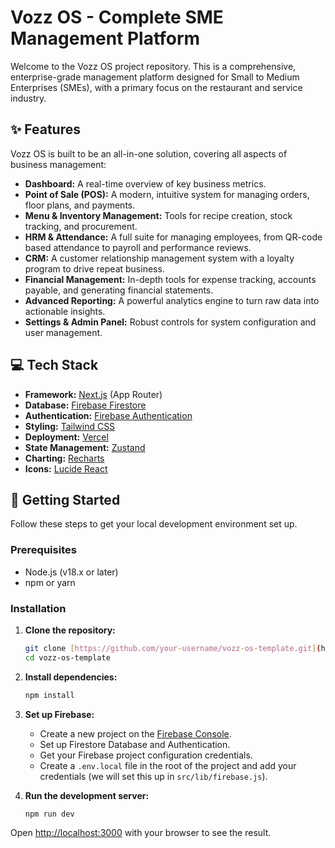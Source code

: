 # Vozz OS - Complete SME Management Platform

Welcome to the Vozz OS project repository. This is a comprehensive, enterprise-grade management platform designed for Small to Medium Enterprises (SMEs), with a primary focus on the restaurant and service industry.

## ✨ Features

Vozz OS is built to be an all-in-one solution, covering all aspects of business management:

- **Dashboard:** A real-time overview of key business metrics.
- **Point of Sale (POS):** A modern, intuitive system for managing orders, floor plans, and payments.
- **Menu & Inventory Management:** Tools for recipe creation, stock tracking, and procurement.
- **HRM & Attendance:** A full suite for managing employees, from QR-code based attendance to payroll and performance reviews.
- **CRM:** A customer relationship management system with a loyalty program to drive repeat business.
- **Financial Management:** In-depth tools for expense tracking, accounts payable, and generating financial statements.
- **Advanced Reporting:** A powerful analytics engine to turn raw data into actionable insights.
- **Settings & Admin Panel:** Robust controls for system configuration and user management.

## 💻 Tech Stack

- **Framework:** [Next.js](https://nextjs.org/) (App Router)
- **Database:** [Firebase Firestore](https://firebase.google.com/products/firestore)
- **Authentication:** [Firebase Authentication](https://firebase.google.com/products/auth)
- **Styling:** [Tailwind CSS](https://tailwindcss.com/)
- **Deployment:** [Vercel](https://vercel.com/)
- **State Management:** [Zustand](https://github.com/pmndrs/zustand)
- **Charting:** [Recharts](https://recharts.org/)
- **Icons:** [Lucide React](https://lucide.dev/)

## 🚀 Getting Started

Follow these steps to get your local development environment set up.

### Prerequisites

- Node.js (v18.x or later)
- npm or yarn

### Installation

1.  **Clone the repository:**
    ```bash
    git clone [https://github.com/your-username/vozz-os-template.git](https://github.com/your-username/vozz-os-template.git)
    cd vozz-os-template
    ```

2.  **Install dependencies:**
    ```bash
    npm install
    ```

3.  **Set up Firebase:**
    - Create a new project on the [Firebase Console](https://console.firebase.google.com/).
    - Set up Firestore Database and Authentication.
    - Get your Firebase project configuration credentials.
    - Create a `.env.local` file in the root of the project and add your credentials (we will set this up in `src/lib/firebase.js`).

4.  **Run the development server:**
    ```bash
    npm run dev
    ```

Open [http://localhost:3000](http://localhost:3000) with your browser to see the result.